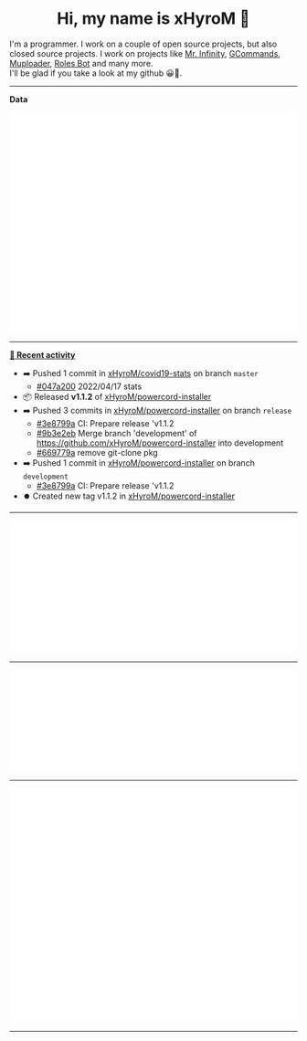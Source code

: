 <p align="center">
    <!-- <img src="https://avatars.githubusercontent.com/u/56601352" width="192" alt="hyro's pfp" /> -->
    <h1 align="center">Hi, my name is xHyroM 👋</h1>
</p>

I'm a programmer. I work on a couple of open source projects, but also closed source projects. I work on projects like [Mr. Infinity](https://discord.com/oauth2/authorize?client_id=720321585625694239&scope=bot%20applications.commands&permissions=8&redirect_uri=https://blobs.gq/imanager&prompt=consent&response_type=code), [GCommands](https://github.com/Garlic-Team/GCommands), [Muploader](https://github.com/xHyroM/Muploder), [Roles Bot](https://github.com/xHyroM/roles-bot) and many more.  
I'll be glad if you take a look at my github 😀👀.

___
**Data**

<img src="https://github.com/xHyroM/xHyroM/blob/master/.cache/base.svg">

___

**[📰 Recent activity](https://github.com/xHyroM)**
* ➡️ Pushed 1 commit in [xHyroM/covid19-stats](https://github.com/xHyroM/covid19-stats) on branch `master`
  * [#047a200](https://github.com/xHyroM/covid19-stats/commit/047a200) 2022/04/17 stats
* 📦 Released **v1.1.2** of [xHyroM/powercord-installer](https://github.com/xHyroM/powercord-installer)
* ➡️ Pushed 3 commits in [xHyroM/powercord-installer](https://github.com/xHyroM/powercord-installer) on branch `release`
  * [#3e8799a](https://github.com/xHyroM/powercord-installer/commit/3e8799a) CI: Prepare release &#39;v1.1.2
  * [#9b3e2eb](https://github.com/xHyroM/powercord-installer/commit/9b3e2eb) Merge branch &#39;development&#39; of https://github.com/xHyroM/powercord-installer into development
  * [#669779a](https://github.com/xHyroM/powercord-installer/commit/669779a) remove git-clone pkg
* ➡️ Pushed 1 commit in [xHyroM/powercord-installer](https://github.com/xHyroM/powercord-installer) on branch `development`
  * [#3e8799a](https://github.com/xHyroM/powercord-installer/commit/3e8799a) CI: Prepare release &#39;v1.1.2
* ⏺️ Created new tag v1.1.2 in [xHyroM/powercord-installer](https://github.com/xHyroM/powercord-installer)


___

<img src="https://github.com/xHyroM/xHyroM/blob/master/.cache/isocalendar.svg">

___

<img src="https://github.com/xHyroM/xHyroM/blob/master/.cache/languages.svg">

___

<img src="https://github.com/xHyroM/xHyroM/blob/master/.cache/achievements.svg">

___
